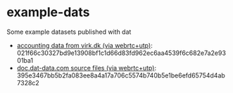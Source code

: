 # example-dats

Some example datasets published with dat

* [accounting data from virk.dk (via webrtc+utp)](https://github.com/mafintosh/dat-virk-dk): 021f66c30327bd9e13908bf1c1d66d83fd962ec6aa4539f6c682e7a2e9301ba1
* [doc.dat-data.com source files (via webrtc+utp)](https://github.com/datproject/docs/tree/master/docs): 395e3467bb5b2fa083ee8a4a17a706c5574b740b5e1be6efd65754d4ab7328c2
